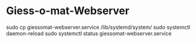 # Giess-o-mat-Webserver

sudo cp giessomat-webserver.service /lib/systemd/system/
sudo systemctl daemon-reload
sudo systemctl status giessomat-webserver.service